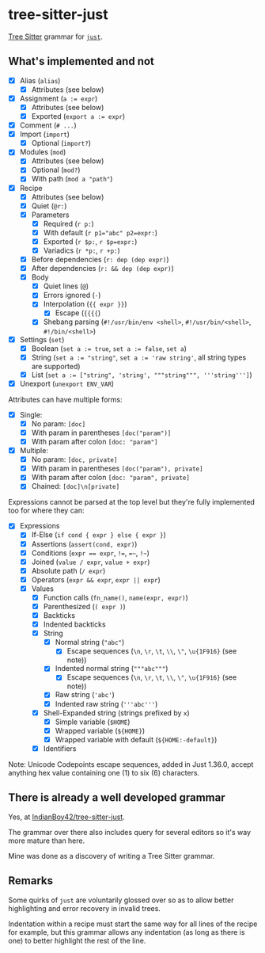# tree-sitter-just

[Tree Sitter](https://tree-sitter.github.io/tree-sitter/) grammar for [`just`](https://github.com/casey/just).

## What's implemented and not

- [x] Alias (`alias`)
  - [x] Attributes (see below)
- [x] Assignment (`a := expr`)
  - [x] Attributes (see below)
  - [x] Exported (`export a := expr`)
- [x] Comment (`# ...`)
- [x] Import (`import`)
  - [x] Optional (`import?`)
- [x] Modules (`mod`)
  - [x] Attributes (see below)
  - [x] Optional (`mod?`)
  - [x] With path (`mod a "path"`)
- [x] Recipe
  - [x] Attributes (see below)
  - [x] Quiet (`@r:`)
  - [x] Parameters
    - [x] Required (`r p:`)
    - [x] With default (`r p1="abc" p2=expr:`)
    - [x] Exported (`r $p:`, `r $p=expr:`)
    - [x] Variadics (`r *p:`, `r +p:`)
  - [x] Before dependencies (`r: dep (dep expr)`)
  - [x] After dependencies (`r: && dep (dep expr)`)
  - [x] Body
    - [x] Quiet lines (`@`)
    - [x] Errors ignored (`-`)
    - [x] Interpolation (`{{ expr }}`)
      - [x] Escape (`{{{{`)
    - [x] Shebang parsing (`#!/usr/bin/env <shell>`, `#!/usr/bin/<shell>`, `#!/bin/<shell>`)
- [x] Settings (`set`)
  - [x] Boolean (`set a := true`, `set a := false`, `set a`)
  - [x] String (`set a := "string"`, `set a := 'raw string'`, all string types are supported)
  - [x] List (`set a := ["string", 'string', """string""", '''string''']`)
- [x] Unexport (`unexport ENV_VAR`)

Attributes can have multiple forms:

- [x] Single:
  - [x] No param: `[doc]`
  - [x] With param in parentheses `[doc("param")]`
  - [x] With param after colon `[doc: "param"]`
- [x] Multiple:
  - [x] No param: `[doc, private]`
  - [x] With param in parentheses `[doc("param"), private]`
  - [x] With param after colon `[doc: "param", private]`
  - [x] Chained: `[doc]\n[private]`

Expressions cannot be parsed at the top level but they're fully implemented too for where they can:

- [x] Expressions
  - [x] If-Else (`if cond { expr } else { expr }`)
  - [x] Assertions (`assert(cond, expr)`)
  - [x] Conditions (`expr == expr`, `!=`, `=~`, `!~`)
  - [x] Joined (`value / expr`, `value + expr`)
  - [x] Absolute path (`/ expr`)
  - [x] Operators (`expr && expr`, `expr || expr`)
  - [x] Values
    - [x] Function calls (`fn_name()`, `name(expr, expr)`)
    - [x] Parenthesized (`( expr )`)
    - [x] Backticks
    - [x] Indented backticks
    - [x] String
      - [x] Normal string (`"abc"`)
        - [x] Escape sequences (`\n`, `\r`, `\t`, `\\`, `\"`, `\u{1F916}` (see note))
      - [x] Indented normal string (`"""abc"""`)
        - [x] Escape sequences (`\n`, `\r`, `\t`, `\\`, `\"`, `\u{1F916}` (see note))
      - [x] Raw string (`'abc'`)
      - [x] Indented raw string (`'''abc'''`)
    - [x] Shell-Expanded string (strings prefixed by `x`)
      - [x] Simple variable (`$HOME`)
      - [x] Wrapped variable (`${HOME}`)
      - [x] Wrapped variable with default (`${HOME:-default}`)
    - [x] Identifiers

Note: Unicode Codepoints escape sequences, added in Just 1.36.0, accept anything hex value containing one (1) to six (6) characters.

## There is already a well developed grammar

Yes, at [IndianBoy42/tree-sitter-just](https://github.com/IndianBoy42/tree-sitter-just).

The grammar over there also includes query for several editors so it's way more mature than here.

Mine was done as a discovery of writing a Tree Sitter grammar.

## Remarks

Some quirks of `just` are voluntarily glossed over
so as to allow better highlighting and error recovery in invalid trees.

Indentation within a recipe must start the same way for all lines of the recipe for example,
but this grammar allows any indentation (as long as there is one) to better highlight the rest of the line.
